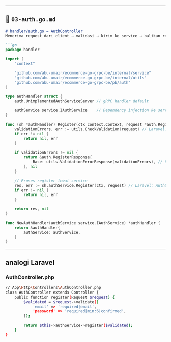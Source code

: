 
---

## 📖 `03-auth.go.md`

```markdown
# handler/auth.go = AuthController
Menerima request dari client → validasi → kirim ke service → balikan response.

```go
package handler

import (
	"context"

	"github.com/abu-umair/ecommerce-go-grpc-be/internal/service"
	"github.com/abu-umair/ecommerce-go-grpc-be/internal/utils"
	"github.com/abu-umair/ecommerce-go-grpc-be/pb/auth"
)

type authHandler struct {
	auth.UnimplementedAuthServiceServer // gRPC handler default

	authService service.IAuthService    // Dependency injection ke service
}

func (sh *authHandler) Register(ctx context.Context, request *auth.RegisterRequest) (*auth.RegisterResponse, error) {
	validationErrors, err := utils.CheckValidation(request) // Laravel: $request->validate()
	if err != nil {
		return nil, err
	}

	if validationErrors != nil {
		return &auth.RegisterResponse{
			Base: utils.ValidationErrorResponse(validationErrors), // Laravel: return response()->json($validator->errors())
		}, nil
	}

	// Proses register lewat service
	res, err := sh.authService.Register(ctx, request) // Laravel: AuthService::register()
	if err != nil {
		return nil, err
	}

	return res, nil
}

func NewAuthHandler(authService service.IAuthService) *authHandler {
	return &authHandler{
		authService: authService,
	}
}
```

---

## analogi Laravel
### AuthController.php

```bash
// App\Http\Controllers\AuthController.php
class AuthController extends Controller {
    public function register(Request $request) {
        $validated = $request->validate([
            'email' => 'required|email',
            'password' => 'required|min:6|confirmed',
        ]);

        return $this->authService->register($validated);
    }
}

```